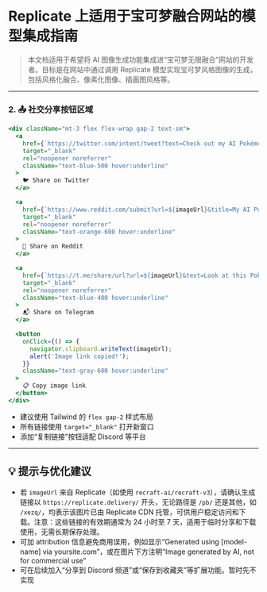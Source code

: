 # Replicate 上适用于宝可梦融合网站的模型集成指南

> 本文档适用于希望将 AI 图像生成功能集成进“宝可梦无限融合”网站的开发者。目标是在网站中通过调用 Replicate 模型实现宝可梦风格图像的生成，包括风格化融合、像素化图像、插画图风格等。

---

### 2. 📤 社交分享按钮区域

```jsx
<div className="mt-3 flex flex-wrap gap-2 text-sm">
  <a
    href={`https://twitter.com/intent/tweet?text=Check out my AI Pokémon fusion!&url=${imageUrl}`}
    target="_blank"
    rel="noopener noreferrer"
    className="text-blue-500 hover:underline"
  >
    🐦 Share on Twitter
  </a>

  <a
    href={`https://www.reddit.com/submit?url=${imageUrl}&title=My AI Pokémon fusion`}
    target="_blank"
    rel="noopener noreferrer"
    className="text-orange-600 hover:underline"
  >
    🧡 Share on Reddit
  </a>

  <a
    href={`https://t.me/share/url?url=${imageUrl}&text=Look at this Pokémon fusion!`}
    target="_blank"
    rel="noopener noreferrer"
    className="text-blue-400 hover:underline"
  >
    📬 Share on Telegram
  </a>

  <button
    onClick={() => {
      navigator.clipboard.writeText(imageUrl);
      alert('Image link copied!');
    }}
    className="text-gray-600 hover:underline"
  >
    📋 Copy image link
  </button>
</div>
```

* 建议使用 Tailwind 的 `flex gap-2` 样式布局
* 所有链接使用 `target="_blank"` 打开新窗口
* 添加“复制链接”按钮适配 Discord 等平台

---

## 💡 提示与优化建议

* 若 `imageUrl` 来自 Replicate（如使用 `recraft-ai/recraft-v3`），请确认生成链接以 `https://replicate.delivery/` 开头，无论路径是 `/pb/` 还是其他，如 `/xezq/`，均表示该图片已由 Replicate CDN 托管，可供用户稳定访问和下载。注意：这些链接的有效期通常为 24 小时至 7 天，适用于临时分享和下载使用，无需长期保存处理。
* 可加 attribution 信息避免商用误用，例如显示“Generated using \[model-name] via yoursite.com”，或在图片下方注明“Image generated by AI, not for commercial use”
* 可在后续加入“分享到 Discord 频道”或“保存到收藏夹”等扩展功能。暂时先不实现

